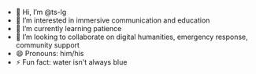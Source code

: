 - 👋 Hi, I’m @ts-lg
- 👀 I’m interested in immersive communication and education
- 🌱 I’m currently learning patience
- 💞️ I’m looking to collaborate on digital humanities, emergency response, community support
- 😄 Pronouns: him/his
- ⚡ Fun fact: water isn't always blue

<!---
ts-lg/ts-lg is a ✨ special ✨ repository because its `README.md` (this file) appears on your GitHub profile.
You can click the Preview link to take a look at your changes.
--->
